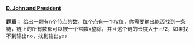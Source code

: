 #### [D. John and President](https://codeforces.com/gym/104328/problem/D)

**题意：** 给出一颗有n个节点的数，每个点有一个权值，你需要输出能否找到一条链，链上的所有数都可以被一个常数x整除，并且这个链的长度大于 n/2，如果找不到输出no，找到输出yes

